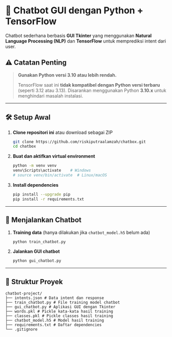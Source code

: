 # 🧠 Chatbot GUI dengan Python + TensorFlow

Chatbot sederhana berbasis **GUI Tkinter** yang menggunakan **Natural Language Processing (NLP)** dan **TensorFlow** untuk memprediksi intent dari user.

## ⚠️ Catatan Penting

> **Gunakan Python versi 3.10 atau lebih rendah.**
>
> TensorFlow saat ini **tidak kompatibel dengan Python versi terbaru** (seperti 3.12 atau 3.13). Disarankan menggunakan Python **3.10.x** untuk menghindari masalah instalasi.

---

## 🛠️ Setup Awal

1. **Clone repositori ini** atau download sebagai ZIP

   ```bash
   git clone https://github.com/riskiputraalamzah/chatbox.git
   cd chatbox
   ```

2. **Buat dan aktifkan virtual environment**

   ```bash
   python -m venv venv
   venv\Scripts\activate    # Windows
   # source venv/bin/activate  # Linux/macOS
   ```

3. **Install dependencies**

   ```bash
   pip install --upgrade pip
   pip install -r requirements.txt
   ```

---

## 🚀 Menjalankan Chatbot

1. **Training data** (hanya dilakukan jika `chatbot_model.h5` belum ada)

   ```bash
   python train_chatbot.py
   ```

2. **Jalankan GUI chatbot**
   ```bash
   python gui_chatbot.py
   ```

---

## 📁 Struktur Proyek

```
chatbot-project/
├── intents.json # Data intent dan response
├── train_chatbot.py # File training model chatbot
├── gui_chatbot.py # Aplikasi GUI dengan Tkinter
├── words.pkl # Pickle kata-kata hasil training
├── classes.pkl # Pickle classes hasil training
├── chatbot_model.h5 # Model hasil training
├── requirements.txt # Daftar dependencies
└── .gitignore
```
